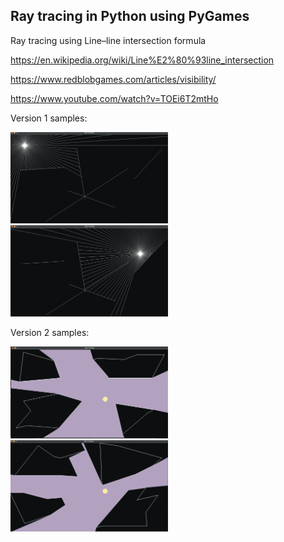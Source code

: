 ## Ray tracing in Python using PyGames

Ray tracing using Line–line intersection formula

https://en.wikipedia.org/wiki/Line%E2%80%93line_intersection

https://www.redblobgames.com/articles/visibility/

https://www.youtube.com/watch?v=TOEi6T2mtHo

Version 1 samples:

<img src="https://github.com/kaushikkateel/2D-Raytracing/blob/main/sample1.png" width="50%">

<img src="https://github.com/kaushikkateel/2D-Raytracing/blob/main/sample2.png" width="50%">

Version 2 samples:

<img src="https://github.com/kaushikkateel/2D-Raytracing/blob/main/sample3.png" width="50%">

<img src="https://github.com/kaushikkateel/2D-Raytracing/blob/main/sample4.png" width="50%">

